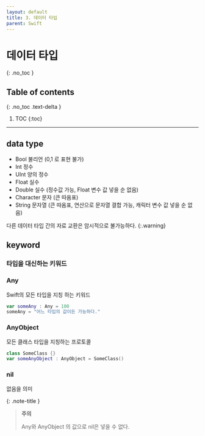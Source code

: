 ```yaml
---
layout: default
title: 3. 데이터 타입 
parent: Swift
---
```



# 데이터 타입 
{: .no_toc }

## Table of contents
{: .no_toc .text-delta }

1. TOC
{:toc}

---



## data type

- Bool 
불리언 (0,1 로 표현 불가)
- Int 
정수 
- UInt 
양의 정수 
- Float 
실수 
- Double 
실수 (정수값 가능, Float 변수 값 넣을 순 없음)
- Character 
문자 (큰 따옴표)
- String
문자열 (큰 따옴표, 연산으로 문자열 결합 가능, 캐릭터 변수 값 넣을 순 없음)

다른 데이터 타입 간의 자료 교환은 암시적으로 불가능하다. 
{:.warning}


## keyword

### 타입을 대신하는 키워드 

### Any
Swift의 모든 타입을 지칭 하는 키워드

```swift
var someAny : Any = 100
someAny = "어느 타입의 값이든 가능하다."
```

### AnyObject
모든 클래스 타입을 지칭하는 프로토콜

```swift
class SomeClass {}
var someAnyObject : AnyObject = SomeClass()
```


### nil
없음을 의미

{: .note-title }
> **주의**
>
> Any와 AnyObject 의 값으로 nil은 넣을 수 없다.



